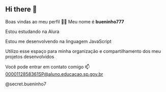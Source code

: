 ## Hi there 👋

Boas vindas ao meu perfil 💙💙
Meu nome é **bueninho777**

Estou estudando na Alura

Estou me desenvolvendo na linguagem JavaScript

Utilizo esse espaço para minha organização e compartilhamento dos meu projetos desenvolvidos

Você pode entrar em contato comigo 📫 0000112858361SP@aluno.educacao.sp.gov.br

@secret.bueninho7
